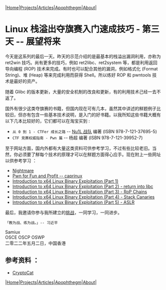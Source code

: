 |[Home](/README.md)|[Projects](/projects.md)|[Articles](/articles.md)|[Apophthegm](/apophthegm.md)|[About](/about.md)|

# Linux 栈溢出夺旗赛入门速成技巧 - 第三天 -- 展望将来

今天是这系列的最后一天。昨天的示范介绍的是最基本的栈溢出漏洞利用，亦称为 ret2win 技巧。尚有更多的技巧，例如 ret2libc、ret2system  等，都是利用返回导向编程 (ROP) 技术来完成。有时也可以配合其他的漏洞，例如格式化 (Format String)、堆 (Heap) 等来完成利用而获得 Shell。所以练好 ROP 和 pwntools 技术是最好的资产。

随着 Glibc 的版本更新，大量的安全机制的改良和更新，有的利用技术己经一去不返了。

国外有很少这类夺旗赛的书籍，但国内现在可有几本，虽然其中讲述的觧题例子比较旧，但亦有包含一些基本技术说明，是入门的好书籍。以我所知这些书籍大概有以下几本比较好的，它们都可以在淘宝买到 :

- ```从 0 到 1 - CTFer 成长之路``` -- [Nu1L 战队]( https://www.nu1l.com/#/) 编著  (ISBN 978-7-121-37695-5)  
- ```CTF 竞赛权威指南 - Pwn 篇``` -- 杨超 编著  (ISBN 978-7-121-39952-7)  

至于网站方面，国内外都有大量这类资料可供参考学习，不过有些比较老旧。当然，你必须要了觧每个技术的原理才可以在觧题方面得心应手。现在附上一些网址以供参考学习 ：

- [Nightmare](https://guyinatuxedo.github.io/)  
- [Pwn for Fun and Profit -- caprinux](https://caprinux.github.io/)  
- [Introduction to x64 Linux Binary Exploitation (Part 1)](https://valsamaras.medium.com/introduction-to-x64-linux-binary-exploitation-part-1-14ad4a27aeef)  
- [Introduction to x64 Linux Binary Exploitation (Part 2) - return into libc](https://valsamaras.medium.com/introduction-to-x64-binary-exploitation-part-2-return-into-libc-c325017f465)  
- [Introduction to x64 Linux Binary Exploitation (Part 3) - RoP Chains](https://valsamaras.medium.com/introduction-to-x64-linux-binary-exploitation-part-3-rop-chains-3cdcf17e8826)  
- [Introduction to x64 Linux Binary Exploitation (Part 4) - Stack Canaries](https://valsamaras.medium.com/introduction-to-x64-linux-binary-exploitation-part-4-stack-canaries-e9b6dd2c3127)  
- [Introduction to x64 Linux Binary Exploitation (Part 5) - ASLR](https://valsamaras.medium.com/introduction-to-x64-linux-binary-exploitation-part-5-aslr-394d0dc8e4fb)  

最后，我邀请你参与我所建立的[挑战](/ctf-pwn.md)，一同学习，一同进步。

```「教为战、练为战。」-- 习近平```

Samiux   
OSCE  OSCP  OSWP   
二零二二年五月二日，中国香港   

## 参考资料 ：

- [CryptoCat](https://www.youtube.com/channel/UCEeuul0q7C8Zs5C8rc4REFQ)  

|[Home](/README.md)|[Projects](/projects.md)|[Articles](/articles.md)|[Apophthegm](/apophthegm.md)|[About](/about.md)|
